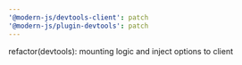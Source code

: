```yaml
---
'@modern-js/devtools-client': patch
'@modern-js/plugin-devtools': patch
---
```


refactor(devtools): mounting logic and inject options to client
